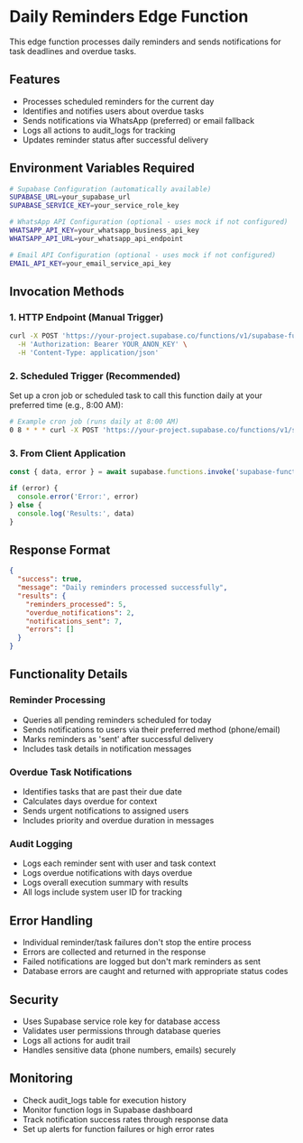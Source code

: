 # Daily Reminders Edge Function

This edge function processes daily reminders and sends notifications for task deadlines and overdue tasks.

## Features

- Processes scheduled reminders for the current day
- Identifies and notifies users about overdue tasks
- Sends notifications via WhatsApp (preferred) or email fallback
- Logs all actions to audit_logs for tracking
- Updates reminder status after successful delivery

## Environment Variables Required

```bash
# Supabase Configuration (automatically available)
SUPABASE_URL=your_supabase_url
SUPABASE_SERVICE_KEY=your_service_role_key

# WhatsApp API Configuration (optional - uses mock if not configured)
WHATSAPP_API_KEY=your_whatsapp_business_api_key
WHATSAPP_API_URL=your_whatsapp_api_endpoint

# Email API Configuration (optional - uses mock if not configured)
EMAIL_API_KEY=your_email_service_api_key
```

## Invocation Methods

### 1. HTTP Endpoint (Manual Trigger)

```bash
curl -X POST 'https://your-project.supabase.co/functions/v1/supabase-functions-daily-reminders' \
  -H 'Authorization: Bearer YOUR_ANON_KEY' \
  -H 'Content-Type: application/json'
```

### 2. Scheduled Trigger (Recommended)

Set up a cron job or scheduled task to call this function daily at your preferred time (e.g., 8:00 AM):

```bash
# Example cron job (runs daily at 8:00 AM)
0 8 * * * curl -X POST 'https://your-project.supabase.co/functions/v1/supabase-functions-daily-reminders' -H 'Authorization: Bearer YOUR_ANON_KEY'
```

### 3. From Client Application

```typescript
const { data, error } = await supabase.functions.invoke('supabase-functions-daily-reminders')

if (error) {
  console.error('Error:', error)
} else {
  console.log('Results:', data)
}
```

## Response Format

```json
{
  "success": true,
  "message": "Daily reminders processed successfully",
  "results": {
    "reminders_processed": 5,
    "overdue_notifications": 2,
    "notifications_sent": 7,
    "errors": []
  }
}
```

## Functionality Details

### Reminder Processing
- Queries all pending reminders scheduled for today
- Sends notifications to users via their preferred method (phone/email)
- Marks reminders as 'sent' after successful delivery
- Includes task details in notification messages

### Overdue Task Notifications
- Identifies tasks that are past their due date
- Calculates days overdue for context
- Sends urgent notifications to assigned users
- Includes priority and overdue duration in messages

### Audit Logging
- Logs each reminder sent with user and task context
- Logs overdue notifications with days overdue
- Logs overall execution summary with results
- All logs include system user ID for tracking

## Error Handling

- Individual reminder/task failures don't stop the entire process
- Errors are collected and returned in the response
- Failed notifications are logged but don't mark reminders as sent
- Database errors are caught and returned with appropriate status codes

## Security

- Uses Supabase service role key for database access
- Validates user permissions through database queries
- Logs all actions for audit trail
- Handles sensitive data (phone numbers, emails) securely

## Monitoring

- Check audit_logs table for execution history
- Monitor function logs in Supabase dashboard
- Track notification success rates through response data
- Set up alerts for function failures or high error rates
